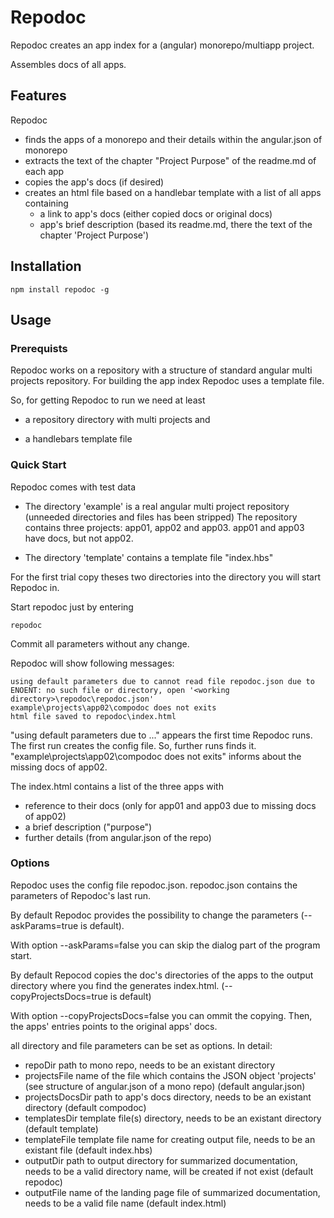 # Repodoc

Repodoc creates an app index for a (angular) monorepo/multiapp project. 

Assembles docs of all apps. 

## Features

Repodoc

- finds the apps of a monorepo and their details within the angular.json of monorepo
- extracts the text of the chapter "Project Purpose" of the readme.md of each app
- copies the app's docs (if desired)
- creates an html file based on a handlebar template with a list of all apps containing
    - a link to app's docs (either copied docs or original docs)
    - app's brief description (based its readme.md, there the text of the chapter 'Project Purpose')

## Installation

    npm install repodoc -g

## Usage

### Prerequists

Repodoc works on a repository with a structure of standard angular multi projects repository. 
For building the app index Repodoc uses a template file. 

So, for getting Repodoc to run we need at least 

- a repository directory with multi projects and 

- a handlebars template file

### Quick Start

Repodoc comes with test data

- The directory 'example' is a real angular multi project repository (unneeded directories and files has been stripped)
  The repository contains three projects: app01, app02 and app03.
  app01 and app03 have docs, but not app02.

- The directory 'template' contains a template file "index.hbs"

For the first trial copy theses two directories into the directory you will start Repodoc in.

Start repodoc just by entering

    repodoc

Commit all parameters without any change.

Repodoc will show following messages:

    using default parameters due to cannot read file repodoc.json due to ENOENT: no such file or directory, open '<working directory>\repodoc\repodoc.json'
    example\projects\app02\compodoc does not exits
    html file saved to repodoc\index.html

"using default parameters due to ..." appears the first time Repodoc runs. The first run creates the config file. So, further runs finds it.
"example\projects\app02\compodoc does not exits" informs about the missing docs of app02.

The index.html contains a list of the three apps with 

- reference to their docs (only for app01 and app03 due to missing docs of app02) 
- a brief description ("purpose")
- further details (from angular.json of the repo)

### Options

Repodoc uses the config file repodoc.json.
repodoc.json contains the parameters of Repodoc's last run.

By default Repodoc provides the possibility to change the parameters (--askParams=true is default).

With option --askParams=false you can skip the dialog part of the program start.

By default Repocod copies the doc's directories of the apps to the output directory where you find the generates index.html. (--copyProjectsDocs=true is default) 

With option --copyProjectsDocs=false you can ommit the copying.
Then, the apps' entries points to the original apps' docs.

all directory and file parameters can be set as options. In detail:

- repoDir              path to mono repo, needs to be an existant directory
- projectsFile         name of the file which contains the JSON object 'projects' (see structure of angular.json of a mono repo) (default angular.json)
- projectsDocsDir      path to app's docs directory, needs to be an existant directory (default compodoc)
- templatesDir         template file(s) directory, needs to be an existant directory (default template)
- templateFile         template file name for creating output file, needs to be an existant file (default index.hbs)
- outputDir            path to output directory for summarized documentation, needs to be a valid directory name, 
                       will be created if not exist (default repodoc)
- outputFile           name of the landing page file of summarized documentation, needs to be a valid file name (default index.html)

